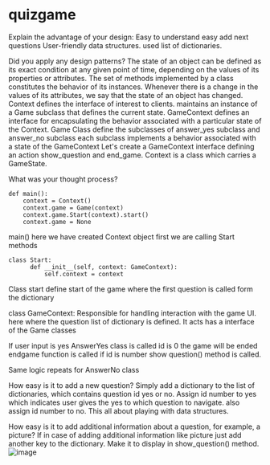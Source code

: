 # quizgame
Explain the advantage of your design:
Easy to understand
easy add next questions
User-friendly data structures. used list of dictionaries.

Did you apply any design patterns?
The state of an object can be defined as its exact condition at any given point of time, depending on the values of its properties or attributes. The set of methods implemented by a class constitutes the behavior of its instances. Whenever there is a change in the values of its attributes, we say that the state of an object has changed.
Context
defines the interface of interest to clients.
maintains an instance of a Game subclass that defines the current state.
GameContext
defines an interface for encapsulating the behavior associated with a particular state of the Context.
Game Class define the subclasses of answer_yes subclass and answer_no subclass
each subclass implements a behavior associated with a state of the GameContext
Let's create a GameContext interface defining an action show_question and end_game. Context is a class which carries a GameState.

What was your thought process?
```
def main():
    context = Context()
    context.game = Game(context)
    context.game.Start(context).start()
    context.game = None
  ```
  main() here we have created Context object first we are calling Start methods

```
class Start:
      def __init__(self, context: GameContext):
          self.context = context
```
Class start define start of the game where the first question is called form the dictionary

class GameContext: Responsible for handling interaction with the game UI. here where the question list of dictionary is defined. It acts has a interface of the Game classes

If user input is yes AnswerYes class is called id is 0 the game will be ended endgame function is called
if id is number show question() method is called.

Same logic repeats for AnswerNo class

How easy is it to add a new question?
Simply add a dictionary to the list of dictionaries, which contains  question id yes or no. Assign id number to yes which indicates user gives the yes to which question to navigate. also assign id number to no. This all about playing with data structures.

How easy is it to add additional information about a question, for example, a picture?
If in case of adding additional information like picture just add another key to the dictionary. Make it to display in show_question() method.
![image](https://user-images.githubusercontent.com/78514619/168707596-c705cca6-f390-4a21-ab5b-fc64a6ee80c4.png)

